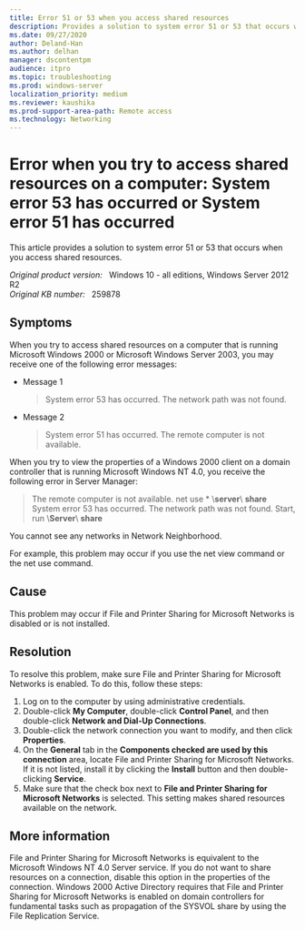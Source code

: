 ```yaml
---
title: Error 51 or 53 when you access shared resources
description: Provides a solution to system error 51 or 53 that occurs when you access shared resources.
ms.date: 09/27/2020
author: Deland-Han
ms.author: delhan
manager: dscontentpm
audience: itpro
ms.topic: troubleshooting
ms.prod: windows-server
localization_priority: medium
ms.reviewer: kaushika
ms.prod-support-area-path: Remote access
ms.technology: Networking
---
```

# Error when you try to access shared resources on a computer: System error 53 has occurred or System error 51 has occurred

This article provides a solution to system error 51 or 53 that occurs when you access shared resources.

_Original product version:_ &nbsp; Windows 10 - all editions, Windows Server 2012 R2  
_Original KB number:_ &nbsp; 259878

## Symptoms

When you try to access shared resources on a computer that is running Microsoft Windows 2000 or Microsoft Windows Server 2003, you may receive one of the following error messages:

- Message 1

    > System error 53 has occurred. The network path was not found.

- Message 2

    > System error 51 has occurred. The remote computer is not available.

When you try to view the properties of a Windows 2000 client on a domain controller that is running Microsoft Windows NT 4.0, you receive the following error in Server Manager:

> The remote computer is not available. net use * \\**server**\ **share**  
System error 53 has occurred. The network path was not found. Start, run \\**Server**\ **share**  

You cannot see any networks in Network Neighborhood.

For example, this problem may occur if you use the net view command or the net use command.

## Cause

This problem may occur if File and Printer Sharing for Microsoft Networks is disabled or is not installed.

## Resolution

To resolve this problem, make sure File and Printer Sharing for Microsoft Networks is enabled. To do this, follow these steps:

1. Log on to the computer by using administrative credentials.
2. Double-click **My Computer**, double-click **Control Panel**, and then double-click **Network and Dial-Up Connections**.
3. Double-click the network connection you want to modify, and then click **Properties**.
4. On the **General** tab in the **Components checked are used by this connection** area, locate File and Printer Sharing for Microsoft Networks. If it is not listed, install it by clicking the **Install** button and then double-clicking **Service**.
5. Make sure that the check box next to **File and Printer Sharing for Microsoft Networks** is selected. This setting makes shared resources available on the network.

## More information

File and Printer Sharing for Microsoft Networks is equivalent to the Microsoft Windows NT 4.0 Server service. If you do not want to share resources on a connection, disable this option in the properties of the connection. Windows 2000 Active Directory requires that File and Printer Sharing for Microsoft Networks is enabled on domain controllers for fundamental tasks such as propagation of the SYSVOL share by using the File Replication Service.
